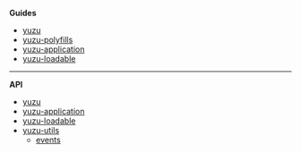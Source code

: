 **Guides**

- [yuzu](packages/yuzu/)
- [yuzu-polyfills](packages/yuzu-polyfills/)
- [yuzu-application](packages/yuzu-application/)
- [yuzu-loadable](packages/yuzu-loadable/)

---

**API**

- [yuzu](packages/yuzu/api/)
  <!-- yuzu -->
- [yuzu-application](packages/yuzu-application/api/)
  <!-- yuzu-application -->
- [yuzu-loadable](packages/yuzu-loadable/api/index)
  <!-- yuzu-loadable -->
- [yuzu-utils](packages/yuzu-utils/api/index)
  - [events](packages/yuzu-utils/api/events)
